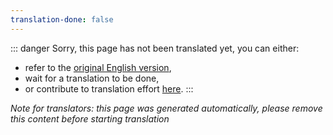 ```yaml
---
translation-done: false
---
```

::: danger
Sorry, this page has not been translated yet, you can either:
- refer to the [original English version](<../quest-modding.md>),
- wait for a translation to be done,
- or contribute to translation effort [here](https://github.com/bsmg/wiki).
:::

_Note for translators: this page was generated automatically, please remove this content before starting translation_
